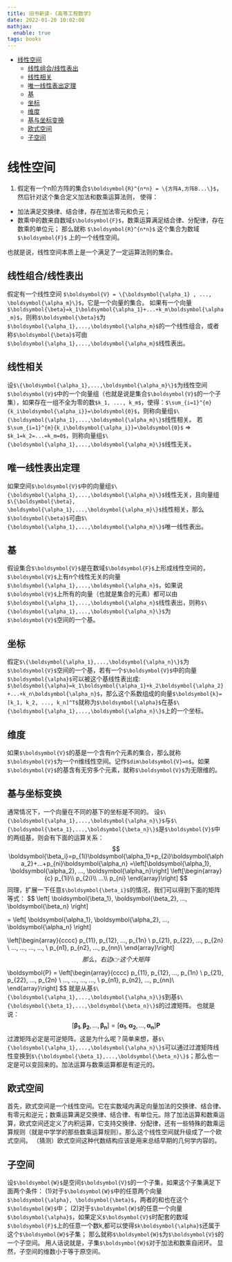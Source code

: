 ```yaml
---
title: 旧书新读-《高等工程数学》
date: 2022-01-20 10:02:08
mathjax:
  enable: true
tags: books
---
```


- [线性空间](#线性空间)
  - [线性组合/线性表出](#线性组合线性表出)
  - [线性相关](#线性相关)
  - [唯一线性表出定理](#唯一线性表出定理)
  - [基](#基)
  - [坐标](#坐标)
  - [维度](#维度)
  - [基与坐标变换](#基与坐标变换)
  - [欧式空间](#欧式空间)
  - [子空间](#子空间)

# 线性空间
1. 假定有一个n阶方阵的集合`$\boldsymbol{R}^{n*n} = \{方阵A,方阵B...\}$`，然后针对这个集合定义加法和数乘运算法则，
使得：
- 加法满足交换律、结合律，存在加法零元和负元； 
- 数乘中的数来自数域`$\boldsymbol{F}$`，数乘运算满足结合律、分配律，存在数乘的单位元；
那么就称  `$\boldsymbol{R}^{n*n}$`  这个集合为数域 `$\boldsymbol{F}$` 上的一个线性空间。

也就是说，线性空间本质上是一个满足了一定运算法则的集合。


## 线性组合/线性表出
假定有一个线性空间 `$\boldsymbol{V} = \{\boldsymbol{\alpha_1} , ..., \boldsymbol{\alpha_m}\}$`，它是一个向量的集合。
如果有一个向量`$\boldsymbol{\beta}=k_1\boldsymbol{\alpha_1}+...+k_m\boldsymbol{\alpha_m}$`，则称`$\boldsymbol{\beta}$`为`$\boldsymbol{\alpha_1},...,\boldsymbol{\alpha_m}$`的一个线性组合，或者称`$\boldsymbol{\beta}$`可由`$\boldsymbol{\alpha_1},...,\boldsymbol{\alpha_m}$`线性表出。

## 线性相关
设`$\{\boldsymbol{\alpha_1},...,\boldsymbol{\alpha_m}\}$`为线性空间`$\boldsymbol{V}$`中的一个向量组（也就是说是集合`$\boldsymbol{V}$`的一个子集），如果存在一组不全为零的数`$k_1, ..., k_m$`，使得：`$\sum_{i=1}^{m}{k_i\boldsymbol{\alpha_i}}=\boldsymbol{0}$`，则称向量组`$\{\boldsymbol{\alpha_1},...,\boldsymbol{\alpha_m}\}$`线性相关。
若`$\sum_{i=1}^{m}{k_i\boldsymbol{\alpha_i}}=\boldsymbol{0}$` => `$k_1=k_2=...=k_m=0$`，则称向量组`$\{\boldsymbol{\alpha_1},...,\boldsymbol{\alpha_m}\}$`线性无关。

## 唯一线性表出定理
如果空间`$\boldsymbol{V}$`中的向量组`$\{\boldsymbol{\alpha_1},...,\boldsymbol{\alpha_m}\}$`线性无关，且向量组`$\{\boldsymbol{\beta}, \boldsymbol{\alpha_1},...,\boldsymbol{\alpha_m}\}$`线性相关，那么`$\boldsymbol{\beta}$`可由`$\{\boldsymbol{\alpha_1},...,\boldsymbol{\alpha_m}\}$`唯一线性表出。

## 基
假设集合`$\boldsymbol{V}$`是在数域`$\boldsymbol{F}$`上形成线性空间的，`$\boldsymbol{V}$`上有n个线性无关的向量`$\boldsymbol{\alpha_1},...,\boldsymbol{\alpha_n}$`，如果说`$\boldsymbol{V}$`上所有的向量（也就是集合的元素）都可以由`$\boldsymbol{\alpha_1},...,\boldsymbol{\alpha_n}$`线性表出，则称`$\{\boldsymbol{\alpha_1},...,\boldsymbol{\alpha_n}\}$`为`$\boldsymbol{V}$`空间的一个基。

## 坐标
假定`$\{\boldsymbol{\alpha_1},...,\boldsymbol{\alpha_n}\}$`为`$\boldsymbol{V}$`空间的一个基，若有一个`$\boldsymbol{V}$`中的向量`$\boldsymbol{\alpha}$`可以被这个基线性表出成: `$\boldsymbol{\alpha}=k_1\boldsymbol{\alpha_1}+k_2\boldsymbol{\alpha_2}+...+k_n\boldsymbol{\alpha_n}$`，那么这个系数组成的向量`$\boldsymbol{k}=[k_1, k_2, ..., k_n]^T$`就称为`$\boldsymbol{\alpha}$`在基`$\{\boldsymbol{\alpha_1},...,\boldsymbol{\alpha_n}\}$`上的一个坐标。

## 维度
如果`$\boldsymbol{V}$`的基是一个含有n个元素的集合，那么就称`$\boldsymbol{V}$`为一个n维线性空间。记作`$dim\boldsymbol{V}=n$`。如果`$\boldsymbol{V}$`的基含有无穷多个元素，就称`$\boldsymbol{V}$`为无限维的。

## 基与坐标变换
通常情况下，一个向量在不同的基下的坐标是不同的。
设`$\{\boldsymbol{\alpha_1},...,\boldsymbol{\alpha_n}\}$`与`$\{\boldsymbol{\beta_1},...,\boldsymbol{\beta_n}\}$`是`$\boldsymbol{V}$`中的两组基，则会有下面的运算关系：
$$
\boldsymbol{\beta_i}=p_{1i}\boldsymbol{\alpha_1}+p_{2i}\boldsymbol{\alpha_2}+...+p_{ni}\boldsymbol{\alpha_n}
=\left[\boldsymbol{\alpha_1}, \boldsymbol{\alpha_2}, ..., \boldsymbol{\alpha_n}\right] \left[\begin{array}{c}
p_{1i}\\
p_{2i}\\
...\\
p_{ni}
\end{array}\right]
$$
同理，扩展一下任意`$\boldsymbol{\beta_i}$`的情况，我们可以得到下面的矩阵等式：
$$
\left[
  \boldsymbol{\beta_1}, \boldsymbol{\beta_2}, ..., \boldsymbol{\beta_n}
  \right]

  = \left[ \boldsymbol{\alpha_1}, \boldsymbol{\alpha_2}, ..., \boldsymbol{\alpha_n} \right]

  \left[\begin{array}{cccc}
  p_{11}, p_{12}, ..., p_{1n} \\
  p_{21}, p_{22}, ..., p_{2n} \\
  ..., ..., ..., ..., \\
  p_{n1}, p_{n2}, ..., p_{nn}\\
    \end{array}\right]
$$
那么，右边👉这个大矩阵
$$
\boldsymbol{P} =  \left[\begin{array}{cccc}
  p_{11}, p_{12}, ..., p_{1n} \\
  p_{21}, p_{22}, ..., p_{2n} \\
  ..., ..., ..., ..., \\
  p_{n1}, p_{n2}, ..., p_{nn}\\
    \end{array}\right]
$$
就是从基`$\{\boldsymbol{\alpha_1},...,\boldsymbol{\alpha_n}\}$`到基`$\{\boldsymbol{\beta_1},...,\boldsymbol{\beta_n}\}$`的过渡矩阵。
也就是说：
$$
\left[\boldsymbol{\beta_1}, \boldsymbol{\beta_2}, ..., \boldsymbol{\beta_n}\right] = \left[\boldsymbol{\alpha_1}, \boldsymbol{\alpha_2}, ..., \boldsymbol{\alpha_n}\right]\boldsymbol{P}
$$
过渡矩阵必定是可逆矩阵。这是为什么呢？简单来想，基`$\{\boldsymbol{\alpha_1},...,\boldsymbol{\alpha_n}\}$`可以通过过渡矩阵线性变换到`$\{\boldsymbol{\beta_1},...,\boldsymbol{\beta_n}\}$`；那么也一定是可以变回来的。加法运算与数乘运算都是有逆元的。

## 欧式空间
首先，欧式空间是一个线性空间。它在实数域内满足向量加法的交换律、结合律、有零元和逆元；数乘运算满足交换律、结合律、有单位元。除了加法运算和数乘运算，欧式空间还定义了内积运算，它支持交换律、分配律，还有一些特殊的数乘运算规则（就是中学学的那些数乘运算规则）。那么这个线性空间就升级成了一个欧式空间。
（猜测）欧式空间这种代数结构应该是用来总结早期的几何学内容的。

## 子空间
设`$\boldsymbol{W}$`是空间`$\boldsymbol{V}$`的一个子集，如果这个子集满足下面两个条件：
(1)对于`$\boldsymbol{W}$`中的任意两个向量`$\boldsymbol{\alpha}, \boldsymbol{\beta}$`，两者的和也在这个`$\boldsymbol{W}$`中；
(2)对于`$\boldsymbol{W}$`的任意一个向量`$\boldsymbol{\alpha}$`，如果定义`$\boldsymbol{V}$`时配套的数域`$\boldsymbol{F}$`上的任意一个数k,都可以使得`$k\boldsymbol{\alpha}$`还属于这个`$\boldsymbol{W}$`子集；
那么就称`$\boldsymbol{W}$`为`$\boldsymbol{V}$`的一个子空间。
用人话说就是，子集`$\boldsymbol{W}$`对于加法和数乘自闭环。
显然，子空间的维数小于等于原空间。